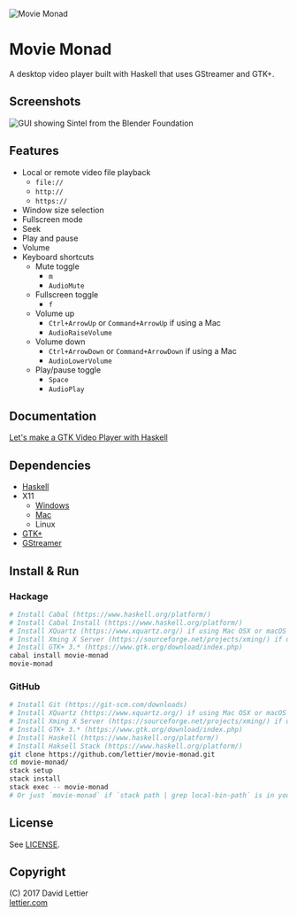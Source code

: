 ![Movie Monad](https://i.imgur.com/gdsyIMv.png)

# Movie Monad

A desktop video player built with Haskell that uses GStreamer and GTK+.

## Screenshots

![GUI showing Sintel from the Blender Foundation](https://i.imgur.com/SLse3s9.jpg)

## Features

* Local or remote video file playback
    * `file://`
    * `http://`
    * `https://`
* Window size selection
* Fullscreen mode
* Seek
* Play and pause
* Volume
* Keyboard shortcuts
    * Mute toggle
        * `m`
        * `AudioMute`
    * Fullscreen toggle
        * `f`
    * Volume up
        * `Ctrl+ArrowUp` or `Command+ArrowUp` if using a Mac
        * `AudioRaiseVolume`
    * Volume down
        * `Ctrl+ArrowDown` or `Command+ArrowDown` if using a Mac
        * `AudioLowerVolume`
    * Play/pause toggle
        * `Space`
        * `AudioPlay`

## Documentation

[Let's make a GTK Video Player with Haskell](https://lettier.github.io/posts/2017-08-30-haskell-gtk-video-player.html)

## Dependencies

* [Haskell](https://www.haskell.org/platform/)
* X11
    * [Windows](https://sourceforge.net/projects/xming/)
    * [Mac](https://www.xquartz.org/)
    * Linux
* [GTK+](https://www.gtk.org/download/index.php)
* [GStreamer](https://gstreamer.freedesktop.org/download/)

## Install & Run

### Hackage

```bash
# Install Cabal (https://www.haskell.org/platform/)
# Install Cabal Install (https://www.haskell.org/platform/)
# Install XQuartz (https://www.xquartz.org/) if using Mac OSX or macOS
# Install Xming X Server (https://sourceforge.net/projects/xming/) if using Microsoft Windows
# Install GTK+ 3.* (https://www.gtk.org/download/index.php)
cabal install movie-monad
movie-monad
```

### GitHub

```bash
# Install Git (https://git-scm.com/downloads)
# Install XQuartz (https://www.xquartz.org/) if using Mac OSX or macOS
# Install Xming X Server (https://sourceforge.net/projects/xming/) if using Microsoft Windows
# Install GTK+ 3.* (https://www.gtk.org/download/index.php)
# Install Haskell (https://www.haskell.org/platform/)
# Install Haksell Stack (https://www.haskell.org/platform/)
git clone https://github.com/lettier/movie-monad.git
cd movie-monad/
stack setup
stack install
stack exec -- movie-monad
# Or just `movie-monad` if `stack path | grep local-bin-path` is in your `echo $PATH`
```

## License

See [LICENSE](LICENSE).

## Copyright

(C) 2017 David Lettier  
[lettier.com](http://www.lettier.com/)
